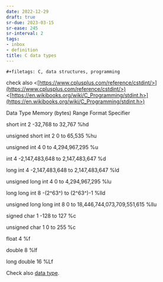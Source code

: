 ```yaml
---
date: 2022-12-29
draft: true
sr-due: 2023-03-15
sr-ease: 245
sr-interval: 2
tags:
- inbox
- definition
title: C data types
---
```

   
```{=org}
#+filetags: C, data structures, programming
```
   
   
check also <[https://www.cplusplus.com/reference/cstdint/>](https://www.cplusplus.com/reference/cstdint/>)   
<[https://en.wikibooks.org/wiki/C_Programming/stdint.h>](https://en.wikibooks.org/wiki/C_Programming/stdint.h>)   
   
Data Type Memory (bytes) Range Format Specifier   
   
short int 2 -32,768 to 32,767 %hd   
   
unsigned short int 2 0 to 65,535 %hu   
   
unsigned int 4 0 to 4,294,967,295 %u   
   
int 4 -2,147,483,648 to 2,147,483,647 %d   
   
long int 4 -2,147,483,648 to 2,147,483,647 %ld   
   
unsigned long int 4 0 to 4,294,967,295 %lu   
   
long long int 8 -(2^63^) to (2^63^)-1 %lld   
   
unsigned long long int 8 0 to 18,446,744,073,709,551,615 %llu   
   
signed char 1 -128 to 127 %c   
   
unsigned char 1 0 to 255 %c   
   
float 4 %f   
   
double 8 %lf   
   
long double 16 %Lf   
   
Check also [data type](./data%20type.md).